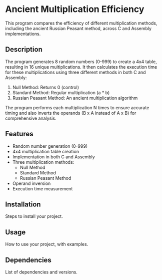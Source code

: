 # Ancient Multiplication Efficiency

This program compares the efficiency of different multiplication methods, including the ancient Russian Peasant method, across C and Assembly implementations.

## Description

The program generates 8 random numbers (0-999) to create a 4x4 table, resulting in 16 unique multiplications. It then calculates the execution time for these multiplications using three different methods in both C and Assembly:

1. Null Method: Returns 0 (control)
2. Standard Method: Regular multiplication (a * b)
3. Russian Peasant Method: An ancient multiplication algorithm

The program performs each multiplication N times to ensure accurate timing and also inverts the operands (B x A instead of A x B) for comprehensive analysis.

## Features

- Random number generation (0-999)
- 4x4 multiplication table creation
- Implementation in both C and Assembly
- Three multiplication methods:
  - Null Method
  - Standard Method
  - Russian Peasant Method
- Operand inversion
- Execution time measurement

## Installation

Steps to install your project.

## Usage

How to use your project, with examples.

## Dependencies

List of dependencies and versions.

